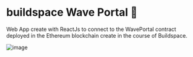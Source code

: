 # buildspace Wave Portal 👋 

Web App create with ReactJs to connect to the WavePortal contract deployed in the Ethereum blockchain create in the course of Buildspace.

![image](https://user-images.githubusercontent.com/51422943/160949364-520372c2-063d-493f-a5ae-74029b3b3f38.png)

